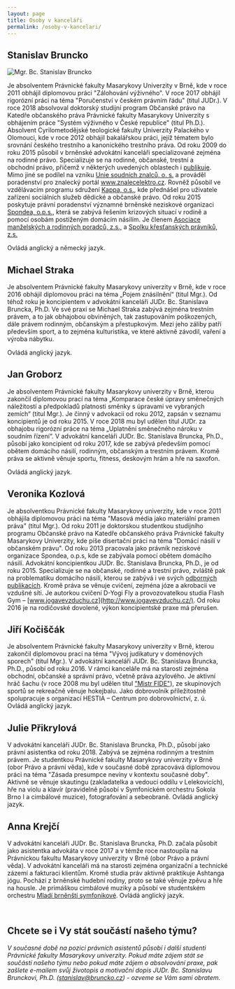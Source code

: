 ```yaml
---
layout: page
title: Osoby v kanceláři
permalink: /osoby-v-kancelari/
---
```


## Stanislav Bruncko


![Mgr. Bc. Stanislav Bruncko]({{site.baseurl}}/www/img/SB.jpg)

Je absolventem Právnické fakulty Masarykovy Univerzity v Brně, kde v roce 2011 obhájil diplomovou práci "Zálohování výživného". V roce 2017 obhájil rigorózní práci na téma "Poručenství v českém právním řádu" (titul JUDr.). V roce 2018 absolvoval doktorský studijní program Občanské právo na Katedře občanského práva Právnické fakulty Masarykovy Univerzity s obhájením práce "Systém výživného v České republice" (titul Ph.D.).
Absolvent Cyrilometodějské teologické fakulty Univerzity Palackého v Olomouci, kde v roce 2012 obhájil bakalářskou práci, jejíž tématem bylo srovnání českého trestního a kanonického trestního práva.
Od roku 2009 do roku 2015 působil v brněnské advokátní kanceláři specializované zejména na rodinné právo.
Specializuje se na rodinné, občanské, trestní a obchodní právo, přičemž v některých uvedených oblastech i [publikuje]({{site.baseurl}}/publikacni-cinnost#bruncko).
Mimo jiné se podílel na vzniku [Unie soudních znalců, o. s.](http://uniesoudnichznalcu.cz/) a prováděl poradenství pro znalecký portál www.znalecelektro.cz. Rovněž působil ve vzdělávacím programu sdružení [Kappa, o.s.](http://www.kappa-help.cz/), kde přednášel pro uživatele zařízení sociálních služeb dědické a občanské právo. Od roku 2015 poskytuje právní poradenství významné brněnské neziskové organizaci [Spondea, o.p.s.](https://www.spondea.cz/), která se zabývá řešením krizových situací v rodině a pomocí osobám postiženým domácím násilím. Je členem [Asociace manželských a rodinných poradců, z.s.,](http://www.amrp.cz/) a [Spolku křesťanských právníků, z.s.](https://krestanstipravnici.cz/)

Ovládá anglický a německý jazyk.



## Michael Straka 
Je absolventem Právnické fakulty Masarykovy univerzity v Brně, kde v roce 2016 obhájil diplomovou práci na téma „Pojem znásilnění“ (titul Mgr.). Od téhož roku je koncipientem v advokátní kanceláři JUDr. Bc. Stanislava Bruncka, Ph.D. Ve své praxi se Michael Straka zabývá zejména trestním právem, a to jak obhajobou obviněných, tak zastupováním poškozených, dále právem rodinným, občanským a přestupkovým.
Mezi jeho záliby patří především sport, a to zejména kulturistika, ve které aktivně závodil, vaření a výroba nábytku.  

Ovládá anglický jazyk.


## Jan Groborz 
Je absolventem Právnické fakulty Masarykovy univerzity v Brně, kterou zakončil diplomovou prací na téma „Komparace české úpravy směnečných náležitostí a předpokladů platnosti směnky s úpravami ve vybraných zemích“ (titul Mgr.). Je činný v advokacii od roku 2012, zapsán v seznamu koncipientů je od roku 2015. V roce 2018 mu byl udělen titul JUDr. za obhajobu rigorózní práce na téma „Uplatnění směnečného nároku v soudním řízení“. V advokátní kanceláři JUDr. Bc. Stanislava Bruncka, Ph.D., působí jako koncipient od roku 2017, kde se zabývá především pomocí obětem domácího násilí, rodinným, občanským a trestním právem.
Kromě práva se aktivně věnuje sportu, fitness, deskovým hrám a hře na saxofon.

Ovládá anglický jazyk.


## Veronika Kozlová 
Je absolventkou Právnické fakulty Masarykovy univerzity, kde v roce 2011 obhájila diplomovou práci na téma "Masová média jako materiální pramen práva" (titul Mgr.). Od roku 2011 je doktorskou studentkou studijního programu Občanské právo na Katedře občanského práva Právnické fakulty Masarykovy Univerzity, kde píše disertační práci na téma "Domácí násilí v občanském právu".
Od roku 2013 pracovala jako právník neziskové organizace Spondea, o.p.s, kde se zabývala pomocí obětem domácího násilí.
Advokátní koncipientkou JUDr. Bc. Stanislava Bruncka, Ph.D., je od roku 2015. Specializuje se na občanské, rodinné a trestní právo, zvláště pak na problematiku domácího násilí, kterou se zabývá i ve svých [odborných publikacích]({{site.baseurl}}/publikacni-cinnost#kozlova).
Kromě práva se věnuje cvičení, zejména józe a akrobacii ve vzdušné síti. Je autorkou cvičení D-Yogi Fly a provozovatelkou studia Flash Gym – [www.jogavevzduchu.cz](http://www.jogavevzduchu.cz/).
Od roku 2016 je na rodičovské dovolené, výkon koncipientské praxe má přerušen.


## Jiří Kočiščák
Je absolventem Právnické fakulty Masarykovy univerzity v Brně, kterou zakončil diplomovou prací na téma "Vývoj judikatury v doménových sporech" (titul Mgr.). V advokátní kanceláři JUDr. Bc. Stanislava Bruncka, Ph.D., působí od roku 2016. V rámci kanceláře má na starosti zejména obchodní, občanské a správní právo, včetně práva azylového. 
Je aktivní hráč šachu (v roce 2008 mu byl udělen titul ["Mistr FIDE"](https://ratings.fide.com/topfed.phtml?ina=1&country=CZE)), ze skupinových sportů se rekreačně věnuje hokejbalu. Jako dobrovolník příležitostně spolupracuje s organizací HESTIA – Centrum pro dobrovolnictví, z. ú. Ovládá anglický jazyk.


## Julie Přikrylová
V advokátní kanceláři JUDr. Bc. Stanislava Bruncka, Ph.D., působí jako právní asistentka od roku 2018. Zabývá se zejména rodinným a trestním právem. Je studentkou Právnické fakulty Masarykovy univerzity v Brně (obor Právo a právní věda), kde v současné době zpracovává diplomovou práci na téma "Zásada presumpce neviny v kontextu současné doby". Aktivně se věnuje skautingu (zakladatelka a vedoucí oddílu v Lelekovicích), hře na violu a klavír (pravidelně působí v Symfonickém orchestru Sokola Brno I a cimbálové muzice), fotografování a sebeobraně. Ovládá anglický jazyk.


## Anna Krejčí
V advokátní kanceláři JUDr. Bc. Stanislava Bruncka, Ph.D. začala působit jako asistentka advokáta v roce 2017
a v témže roce nastoupila na Právnickou fakultu Masarykovy univerzity v Brně (obor Právo a právní věda). V advokátní kanceláři má na starosti zejména organizační a technické zázemí a fakturaci klientům.
Kromě studia práv aktivně praktikuje Ashtanga jógu. Pochází z brněnské hudební rodiny, proto se také 
věnuje zpěvu a hře na housle. Je primáškou cimbálové muziky a působí ve studentském orchestru
[Mladí brněnští symfonikové](https://www.facebook.com/orchestr.mbs). Ovládá anglický jazyk.

 

## Chcete se i Vy stát součástí našeho týmu?
_V současné době na pozici právních asistentů působí i další studenti Právnické fakulty Masarykovy univerzity. Pokud máte zájem stát se součástí našeho týmu nebo pokud máte zájem o absolvování praxe, pak zašlete e-mailem svůj životopis a motivační dopis JUDr. Bc. Stanislavu Brunckovi, Ph.D. ([stanislav@bruncko.cz](mailto:stanislav@bruncko.cz)) - ozveme se Vám sami obratem._

